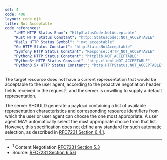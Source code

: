 ```yaml
---
set: 4
code: 406
layout: code.njk
title: Not Acceptable
code_references:
    ".NET HTTP Status Enum": "HttpStatusCode.NotAcceptable"
    "Rust HTTP Status Constant": "http::StatusCode::NOT_ACCEPTABLE"
    "Rails HTTP Status Symbol": ":not_acceptable"
    "Go HTTP Status Constant": "http.StatusNotAcceptable"
    "Symfony HTTP Status Constant": "Response::HTTP_NOT_ACCEPTABLE"
    "Python2 HTTP Status Constant": "httplib.NOT_ACCEPTABLE"
    "Python3+ HTTP Status Constant": "http.client.NOT_ACCEPTABLE"
    "Python3.5+ HTTP Status Constant": "http.HTTPStatus.NOT_ACCEPTABLE"
---
```


The target resource does not have a current representation that would be acceptable to the user agent, according to the proactive negotiation header fields received in the request<sup>[1](#ref-1)</sup>, and the server is unwilling to supply a default representation.

The server SHOULD generate a payload containing a list of available representation characteristics and corresponding resource identifiers from which the user or user agent can choose the one most appropriate. A user agent MAY automatically select the most appropriate choice from that list. However, this specification does not define any standard for such automatic selection, as described in [RFC7231 Section 6.4.1][3].

---

* <span id="ref-1"><sup>1</sup> Content Negotiation [RFC7231 Section 5.3][2]</span>
* Source: [RFC7231 Section 6.5.6][1]

[1]: <https://tools.ietf.org/html/rfc7231#section-6.5.6>
[2]: <https://tools.ietf.org/html/rfc7231#section-5.3>
[3]: <https://tools.ietf.org/html/rfc7231#section-6.4.1>
